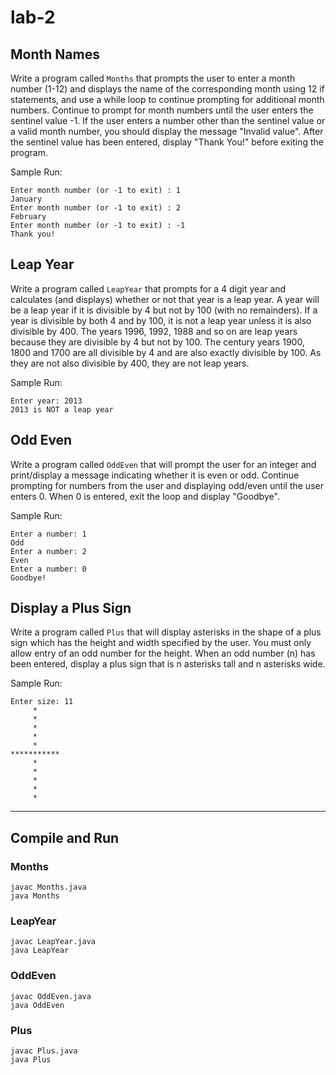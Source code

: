 # lab-2

## Month Names

Write a program called `Months` that prompts the user to enter a month number (1-12) and displays the name of the corresponding month using 12 if statements, and use a while loop to continue prompting for additional month numbers.
Continue to prompt for month numbers until the user enters the sentinel value -1.
If the user enters a number other than the sentinel value or a valid month number, you should display the message "Invalid value".
After the sentinel value has been entered, display "Thank You!" before exiting the program.

Sample Run:

```
Enter month number (or -1 to exit) : 1
January
Enter month number (or -1 to exit) : 2
February
Enter month number (or -1 to exit) : -1
Thank you!
```

## Leap Year

Write a program called `LeapYear` that prompts for a 4 digit year and calculates (and displays) whether or not that year is a leap year.
A year will be a leap year if it is divisible by 4 but not by 100 (with no remainders).
If a year is divisible by both 4 and by 100, it is not a leap year unless it is also divisible by 400.
The years 1996, 1992, 1988 and so on are leap years because they are divisible by 4 but not by 100.
The century years 1900, 1800 and 1700 are all divisible by 4 and are also exactly divisible by 100.
As they are not also divisible by 400, they are not leap years.

Sample Run:

```
Enter year: 2013
2013 is NOT a leap year
```

## Odd Even

Write a program called `OddEven` that will prompt the user for an integer and print/display a message indicating whether it is even or odd.
Continue prompting for numbers from the user and displaying odd/even until the user enters 0.
When 0 is entered, exit the loop and display "Goodbye".

Sample Run:

```
Enter a number: 1
Odd
Enter a number: 2
Even
Enter a number: 0
Goodbye!
```

## Display a Plus Sign

Write a program called `Plus` that will display asterisks in the shape of a plus sign which has the height and width specified by the user.
You must only allow entry of an odd number for the height.
When an odd number (n) has been entered, display a plus sign that is n asterisks tall and n asterisks wide.

Sample Run:

```
Enter size: 11
     *
     *
     *
     *
     *
***********
     *
     *
     *
     *
     *
```

---

## Compile and Run

### Months

    javac Months.java
    java Months

### LeapYear

    javac LeapYear.java
    java LeapYear

### OddEven

    javac OddEven.java
    java OddEven

### Plus

    javac Plus.java
    java Plus
